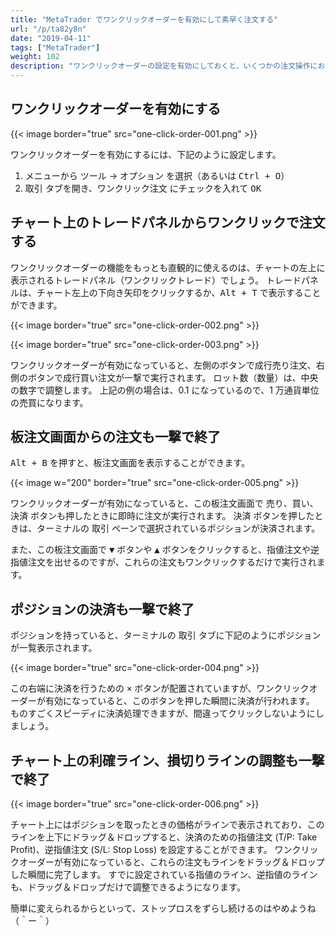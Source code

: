 ```yaml
---
title: "MetaTrader でワンクリックオーダーを有効にして素早く注文する"
url: "/p/ta82y8n"
date: "2019-04-11"
tags: ["MetaTrader"]
weight: 102
description: "ワンクリックオーダーの設定を有効にしておくと、いくつかの注文操作において、ワンクリックだけで売買注文を完了させることができるようになります。新規注文だけでなく、利食い・損切りラインの変更や、決済もワンクリックで実行できるようになるため、スピーディな取引が可能になります。"
---
```


ワンクリックオーダーを有効にする
----

{{< image border="true" src="one-click-order-001.png" >}}

ワンクリックオーダーを有効にするには、下記のように設定します。

1. メニューから <samp>ツール</samp> → <samp>オプション</samp> を選択（あるいは <kbd>Ctrl + O</kbd>）
2. <samp>取引</samp> タブを開き、<samp>ワンクリック注文</samp> にチェックを入れて <samp>OK</samp>


チャート上のトレードパネルからワンクリックで注文する
----

ワンクリックオーダーの機能をもっとも直観的に使えるのは、チャートの左上に表示されるトレードパネル（ワンクリックトレード）でしょう。
トレードパネルは、チャート左上の下向き矢印をクリックするか、<kbd>Alt + T</kbd> で表示することができます。

{{< image border="true" src="one-click-order-002.png" >}}

{{< image border="true" src="one-click-order-003.png" >}}

ワンクリックオーダーが有効になっていると、左側のボタンで成行売り注文、右側のボタンで成行買い注文が一撃で実行されます。
ロット数（数量）は、中央の数字で調整します。
上記の例の場合は、0.1 になっているので、1 万通貨単位の売買になります。


板注文画面からの注文も一撃で終了
----

<kbd>Alt + B</kbd> を押すと、板注文画面を表示することができます。

{{< image w="200" border="true" src="one-click-order-005.png" >}}

ワンクリックオーダーが有効になっていると、この板注文画面で <samp>売り</samp>、<samp>買い</samp>、<samp>決済</samp> ボタンも押したときに即時に注文が実行されます。
<samp>決済</samp> ボタンを押したときは、ターミナルの <samp>取引</samp> ペーンで選択されているポジションが決済されます。

また、この板注文画面で <samp>▼</samp> ボタンや <samp>▲</samp> ボタンをクリックすると、指値注文や逆指値注文を出せるのですが、これらの注文もワンクリックするだけで実行されます。


ポジションの決済も一撃で終了
----

ポジションを持っていると、ターミナルの <span>取引</span> タブに下記のようにポジションが一覧表示されます。

{{< image border="true" src="one-click-order-004.png" >}}

この右端に決済を行うための <samp>×</samp> ボタンが配置されていますが、ワンクリックオーダーが有効になっていると、このボタンを押した瞬間に決済が行われます。
ものすごくスピーディに決済処理できますが、間違ってクリックしないようにしましょう。


チャート上の利確ライン、損切りラインの調整も一撃で終了
----

{{< image border="true" src="one-click-order-006.png" >}}

チャート上にはポジションを取ったときの価格がラインで表示されており、このラインを上下にドラッグ＆ドロップすると、決済のための指値注文 (T/P: Take Profit)、逆指値注文 (S/L: Stop Loss) を設定することができます。
ワンクリックオーダーが有効になっていると、これらの注文もラインをドラッグ＆ドロップした瞬間に完了します。
すでに設定されている指値のライン、逆指値のラインも、ドラッグ＆ドロップだけで調整できるようになります。

簡単に変えられるからといって、ストップロスをずらし続けるのはやめようね（＾ー＾）

